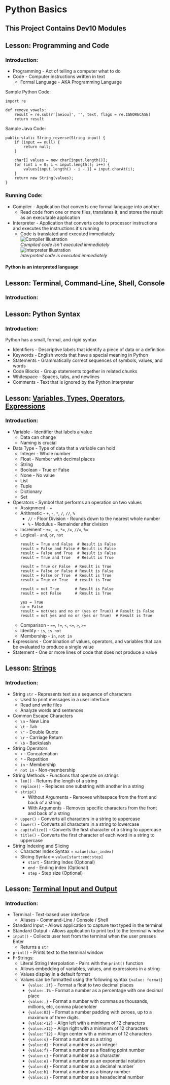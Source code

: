 # Python Basics
## This Project Contains Dev10 Modules

## Lesson: Programming and Code
### Introduction:
* Programming - Act of telling a computer what to do
* Code - Computer instructions written in text
    * Formal Language - AKA Programming Language

Sample Python Code:
```
import re

def remove_vowels:
    result = re.sub(r'[aeiou]', '', text, flags = re.IGNORECASE)
    return result
```

Sample Java Code:
```
public static String reverse(String input) {
    if (input == null) {
        return null;
    }
    
    char[] values = new char[input.length()];
    for (int i = 0; i < input.length(); i++) {
        values[input.length() - i - 1] = input.charAt(i);
    }
    return new String(values);
}
```

### Running Code:
* Compiler - Application that converts one formal language into another
    * Read code from one or more files, translates it, and stores the result as an executable application    
* Interpreter - Application that converts code to processor instructions and executes the instructions it's running
    * Code is translated and executed immediately    
  ![Compiler Illustration](https://daerwfnmm5gpa.cloudfront.net/prework/python/assets/compiler.png)<br/>
  *Compiled code isn't executed immediately*<br/>
  ![Interpreter Illustration](https://daerwfnmm5gpa.cloudfront.net/prework/python/assets/interpreter.png)<br/>
  *Interpreted code is executed immediately*<br/>
#### Python is an interpreted language

## Lesson: Terminal, Command-Line, Shell, Console
### Introduction:

## Lesson: Python Syntax
### Introduction:
Python has a small, formal, and rigid syntax
* Identifiers - Descriptive labels that identify a piece of data or a definition
* Keywords - English words that have a special meaning in Python
* Statements - Grammatically correct sequences of symbols, values, and words
* Code Blocks - Group statements together in related chunks
* Whitespace - Spaces, tabs, and newlines
* Comments - Text that is ignored by the Python interpreter

## Lesson: [Variables, Types, Operators, Expressions](VariableTypes/Program.py)
### Introduction:
* Variable - Identifier that labels a value
  * Data can change
  * Naming is crucial
* Data Type - Type of data that a variable can hold
  * Integer - Whole number
  * Float - Number with decimal places
  * String
  * Boolean - True or False
  * None - No value
  * List
  * Tuple
  * Dictionary
  * Set
* Operators - Symbol that performs an operation on two values
  * Assignment - `=`
  * Arithmetic - `+`, `-`, `*`, `/`, `//`, `%`
    * `//` - Floor Division - Rounds down to the nearest whole number
    * `%` - Modulus - Remainder after division
  * Increment - `+=`, `-=`, `*=`, `/=`, `//=`, `%=`  
  * Logical - `and`, `or`, `not`
    ```
    result = True and False  # Result is False
    result = False and False # Result is False
    result = False and True  # Result is False
    result = True and True   # Result is True  
    ```
    ```
    result = True or False  # Result is True
    result = False or False # Result is False
    result = False or True  # Result is True
    result = True or True   # result is True
    ```
    ```
    result = not True       # Result is False
    result = not False      # Result is True
    ```
    ```
    yes = True
    no = False
    result = not(yes and no or (yes or True)) # Result is False
    result = not yes and no or (yes or True)  # Result is True 
    ```
  * Comparison - `==`, `!=`, `<`, `<=`, `>`, `>=`
  * Identity - `is`, `is not`
  * Membership - `in`, `not in`
* Expressions - Combination of values, operators, and variables that can be evaluated to produce a single value
* Statement - One or more lines of code that does not produce a value

## Lesson: [Strings](Strings/Strings.py)
### Introduction:
* String `str` - Represents text as a sequence of characters
  * Used to print messages in a user interface
  * Read and write files
  * Analyze words and sentences
* Common Escape Characters
  * `\n` - New Line
  * `\t` - Tab
  * `\"` - Double Quote
  * `\r` - Carriage Return
  * `\b` - Backslash
* String Operators
  * `+` - Concatenation
  * `*` - Repetition
  * `in` - Membership
  * `not in` - Non-membership
* String Methods - Functions that operate on strings
  * `len()` - Returns the length of a string
  * `replace()` - Replaces one substring with another in a string
  * `strip()`
    * Without Arguments - Removes whitespace from the front and back of a string
    * With Arguments - Removes specific characters from the front and back of a string
  * `upper()` - Converts all characters in a string to uppercase
  * `lower()` - Converts all characters in a string to lowercase
  * `capitalize()` - Converts the first character of a string to uppercase
  * `title()` - Converts the first character of each word in a string to uppercase
* String Indexing and Slicing
  * Character Index Syntax = `value[char_index]`
  * Slicing Syntax = `value[start:end:step]`
    * `start` - Starting Index (Optional)
    * `end` - Ending index (Optional)
    * `step` - Step size (Optional)

## Lesson: [Terminal Input and Output](Terminal/Terminal.py)
### Introduction:
* Terminal - Text-based user interface
  * Aliases - Command-Line / Console / Shell
* Standard Input - Allows application to capture text typed in the terminal
* Standard Output - Allows application to print text to the terminal window
* `input()` - Collects user text from the terminal when the user presses Enter
  * Returns a `str`
* `print()` - Prints text to the terminal window
* F-Strings:
  * Literal String Interpolation - Pairs with the `print()` function
  * Allows embedding of variables, values, and expressions in a string
  * Values display in a default format
  * Values can be formatted using the following syntax `{value: format}`
    * `{value:.2f}` - Format a float to two decimal places
    * `{value:.1%` - Format a number as a percentage with one decimal place
    * `{value:,}` - Format a number with commas as thousands, millions, etc, comma placeholder
    * `{value:03}` - Format a number padding with zeroes, up to a maximum of three digits
    * `{value:<12}` - Align left with a minimum of 12 characters
    * `{value:>12}` - Align right with a minimum of 12 characters
    * `{value:^12}` - Align center with a minimum of 12 characters
    * `{value:s}` - Format a number as a string
    * `{value:d}` - Format a number as an integer
    * `{value:f}` - Format a number as a floating point number
    * `{value:c}` - Format a number as a character
    * `{value:e}` - Format a number as an exponential notation
    * `{value:d}` - Format a number as a decimal number`
    * `{value:b}` - Format a number as a binary number
    * `{value:x}` - Format a number as a hexadecimal number